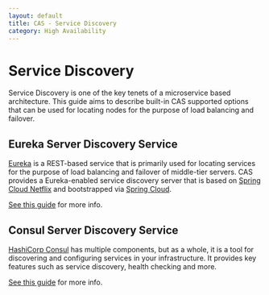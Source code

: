 ```yaml
---
layout: default
title: CAS - Service Discovery
category: High Availability
---
```


# Service Discovery

Service Discovery is one of the key tenets of a microservice based architecture. This guide aims to describe built-in CAS supported options that can be used for locating nodes for the purpose of load balancing and failover.

## Eureka Server Discovery Service

[Eureka](https://github.com/Netflix/eureka) is a REST-based service that is primarily  used for locating services for the purpose of load balancing and failover of middle-tier servers. CAS provides a Eureka-enabled service discovery server that is based on [Spring Cloud Netflix](http://cloud.spring.io/spring-cloud-netflix) and bootstrapped via [Spring Cloud](http://cloud.spring.io/spring-cloud-static/spring-cloud.html).

[See this guide](Service-Discovery-Guide-Eureka.html) for more info.

## Consul Server Discovery Service

[HashiCorp Consul](https://www.consul.io) has multiple components, but as a whole, it is a tool for discovering and configuring services in your infrastructure. It provides key features such as service discovery, health checking and more.

[See this guide](Service-Discovery-Guide-Consul.html) for more info.

